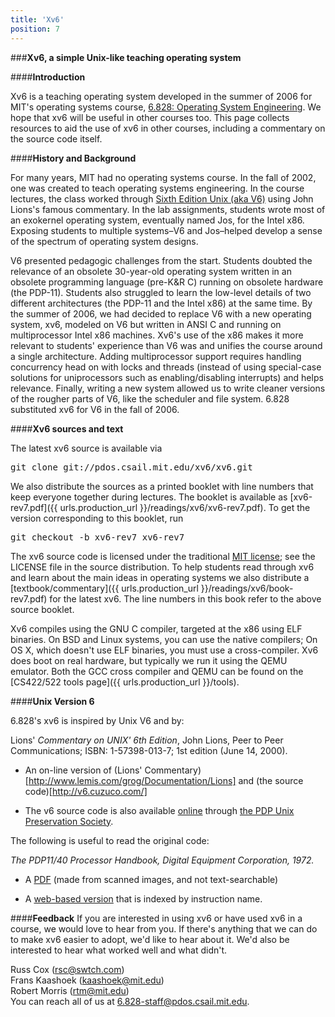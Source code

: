 ```yaml
---
title: 'Xv6'
position: 7
---
```


###**Xv6, a simple Unix-like teaching operating system**

####**Introduction**

Xv6 is a teaching operating system developed
in the summer of 2006 for MIT's
operating systems course,
[6.828: Operating System Engineering](http://pdos.csail.mit.edu/6.828).
 We hope that xv6 will be useful in other courses too.
This page collects resources to aid the use of xv6 in other courses,
including a commentary on the source code itself.

####**History and Background**

For many years, MIT had no operating systems course.
In the fall of 2002, one was created to teach operating systems engineering.
In the course lectures, the class worked through
[Sixth Edition Unix (aka V6)](#unix-version-6)
using John Lions's famous commentary.
In the lab assignments, students wrote most of an exokernel operating system,
eventually named Jos, for the Intel x86.
Exposing students to multiple
systems&ndash;V6 and Jos&ndash;helped
develop a sense of the spectrum of operating system designs.

V6 presented pedagogic challenges from the start.
Students doubted the relevance of an obsolete 30-year-old operating system
written in an obsolete programming language (pre-K&R C)
running on obsolete hardware (the PDP-11).
Students also struggled to learn the low-level details of two different
architectures (the PDP-11 and the Intel x86) at the same time.
By the summer of 2006, we had decided to replace V6
with a new operating system, xv6, modeled on V6
but written in ANSI C and running on multiprocessor
Intel x86 machines.
Xv6's use of the x86 makes it more relevant to
students' experience than V6 was
and unifies the course around a single architecture.
Adding multiprocessor support requires handling concurrency head on with
locks and threads (instead of using special-case solutions for
uniprocessors such as
enabling/disabling interrupts) and helps relevance.
Finally, writing a new system allowed us to write cleaner versions
of the rougher parts of V6, like the scheduler and file system.
6.828 substituted xv6 for V6 in the fall of 2006. 

####**Xv6 sources and text**

The latest xv6 source is available via
<pre>git clone git://pdos.csail.mit.edu/xv6/xv6.git</pre>
We also distribute the sources as a printed booklet with line numbers
that keep everyone together during lectures.  The booklet is available as
[xv6-rev7.pdf]({{ urls.production_url }}/readings/xv6/xv6-rev7.pdf).
To get the version corresponding to this booklet, run
<pre>git checkout -b xv6-rev7 xv6-rev7</pre>

The xv6 source code is licensed under the traditional
[MIT license](http://www.opensource.org/licenses/mit-license.php);
see the LICENSE file in the source distribution.
To help students read through xv6
and learn about the main ideas in operating systems
we also distribute a
[textbook/commentary]({{ urls.production_url }}/readings/xv6/book-rev7.pdf)
for the latest xv6.
The line numbers in this book refer to the above source booklet.

Xv6 compiles using the GNU C compiler,
targeted at the x86 using ELF binaries.
On BSD and Linux systems, you can use the native compilers;
On OS X, which doesn't use ELF binaries,
you must use a cross-compiler.
Xv6 does boot on real hardware, but typically
we run it using the QEMU emulator.
Both the GCC cross compiler and QEMU
can be found on the
[CS422/522 tools page]({{ urls.production_url }}/tools).

####**Unix Version 6**

6.828's xv6 is inspired by Unix V6 and by:

Lions' *Commentary on UNIX' 6th Edition*, John Lions, Peer to
Peer Communications; ISBN: 1-57398-013-7; 1st edition (June 14, 2000).

* An on-line version of
  (Lions' Commentary)[http://www.lemis.com/grog/Documentation/Lions]
  and (the source code)[http://v6.cuzuco.com/]

* The v6 source code is also available
  [online](http://minnie.tuhs.org/UnixTree/V6/usr/sys/)
	through
  [the PDP Unix Preservation Society](http://minnie.tuhs.org/PUPS/).

The following is useful to read the original code:

*The PDP11/40 Processor Handbook</i>, Digital Equipment Corporation, 1972.*

* A [PDF](http://pdos.csail.mit.edu/6.828/2005/readings/pdp11-40.pdf)
  (made from scanned images, and not text-searchable)

* A [web-based version](http://pdos.csail.mit.edu/6.828/2005/pdp11/)
  that is indexed by instruction name.

####**Feedback**
If you are interested in using xv6 or have used xv6 in a course,
we would love to hear from you.
If there's anything that we can do to make xv6 easier
to adopt, we'd like to hear about it.
We'd also be interested to hear what worked well and what didn't.

Russ Cox (rsc@swtch.com)<br>
Frans Kaashoek (kaashoek@mit.edu)<br>
Robert Morris (rtm@mit.edu)<br>
You can reach all of us at 6.828-staff@pdos.csail.mit.edu.

